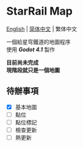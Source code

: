 # StarRail Map
[English](../README.md) | [简体中文](README_zh-cn.md) | 繁体中文

一個給星穹鐵道的地圖程序  
使用 ***Godot 4.1*** 製作

**目前尚未完成**  
**現階段就只是一個地圖**

## 待辦事項
- [x] 基本地圖  
- [ ] 點位  
- [ ] 點位標記  
- [ ] 檢查更新  
- [ ] 熱更新  